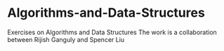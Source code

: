 # Algorithms-and-Data-Structures
Exercises on Algorithms and Data Structures
The work is a collaboration between Rijish Ganguly and Spencer Liu
